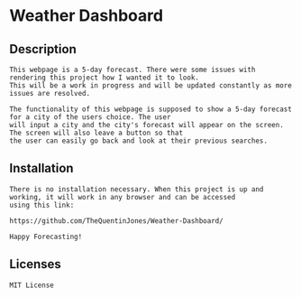 # Weather Dashboard

## Description

    This webpage is a 5-day forecast. There were some issues with rendering this project how I wanted it to look.
    This will be a work in progress and will be updated constantly as more issues are resolved.

    The functionality of this webpage is supposed to show a 5-day forecast for a city of the users choice. The user
    will input a city and the city's forecast will appear on the screen. The screen will also leave a button so that
    the user can easily go back and look at their previous searches.

## Installation

    There is no installation necessary. When this project is up and working, it will work in any browser and can be accessed
    using this link:

    https://github.com/TheQuentinJones/Weather-Dashboard/

    Happy Forecasting!

## Licenses

    MIT License


